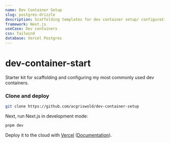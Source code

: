 ```yaml
---
name: Dev Container Setup
slug: postgres-drizzle
description: Scaffolding templates for dev container setup/ configuration.
framework: Next.js
useCase: Dev containers
css: Tailwind
database: Vercel Postgres
---
```


# dev-container-start

Starter kit for scaffolding and configuring my most commonly used dev containers.

### Clone and deploy

```bash
git clone https://github.com/acgriswold/dev-container-setup
```

Next, run Next.js in development mode:

```bash
pnpm dev
```

Deploy it to the cloud with [Vercel](https://vercel.com/new?utm_source=github&utm_medium=readme&utm_campaign=vercel-examples) ([Documentation](https://nextjs.org/docs/deployment)).
